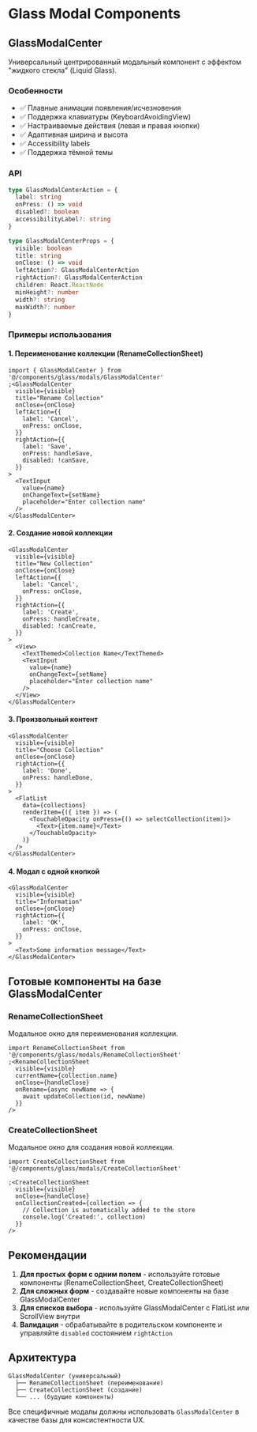 # Glass Modal Components

## GlassModalCenter

Универсальный центрированный модальный компонент с эффектом "жидкого стекла" (Liquid Glass).

### Особенности

- ✅ Плавные анимации появления/исчезновения
- ✅ Поддержка клавиатуры (KeyboardAvoidingView)
- ✅ Настраиваемые действия (левая и правая кнопки)
- ✅ Адаптивная ширина и высота
- ✅ Accessibility labels
- ✅ Поддержка тёмной темы

### API

```typescript
type GlassModalCenterAction = {
  label: string
  onPress: () => void
  disabled?: boolean
  accessibilityLabel?: string
}

type GlassModalCenterProps = {
  visible: boolean
  title: string
  onClose: () => void
  leftAction?: GlassModalCenterAction
  rightAction?: GlassModalCenterAction
  children: React.ReactNode
  minHeight?: number
  width?: string
  maxWidth?: number
}
```

### Примеры использования

#### 1. Переименование коллекции (RenameCollectionSheet)

```tsx
import { GlassModalCenter } from '@/components/glass/modals/GlassModalCenter'
;<GlassModalCenter
  visible={visible}
  title="Rename Collection"
  onClose={onClose}
  leftAction={{
    label: 'Cancel',
    onPress: onClose,
  }}
  rightAction={{
    label: 'Save',
    onPress: handleSave,
    disabled: !canSave,
  }}
>
  <TextInput
    value={name}
    onChangeText={setName}
    placeholder="Enter collection name"
  />
</GlassModalCenter>
```

#### 2. Создание новой коллекции

```tsx
<GlassModalCenter
  visible={visible}
  title="New Collection"
  onClose={onClose}
  leftAction={{
    label: 'Cancel',
    onPress: onClose,
  }}
  rightAction={{
    label: 'Create',
    onPress: handleCreate,
    disabled: !canCreate,
  }}
>
  <View>
    <TextThemed>Collection Name</TextThemed>
    <TextInput
      value={name}
      onChangeText={setName}
      placeholder="Enter collection name"
    />
  </View>
</GlassModalCenter>
```

#### 3. Произвольный контент

```tsx
<GlassModalCenter
  visible={visible}
  title="Choose Collection"
  onClose={onClose}
  rightAction={{
    label: 'Done',
    onPress: handleDone,
  }}
>
  <FlatList
    data={collections}
    renderItem={({ item }) => (
      <TouchableOpacity onPress={() => selectCollection(item)}>
        <Text>{item.name}</Text>
      </TouchableOpacity>
    )}
  />
</GlassModalCenter>
```

#### 4. Модал с одной кнопкой

```tsx
<GlassModalCenter
  visible={visible}
  title="Information"
  onClose={onClose}
  rightAction={{
    label: 'OK',
    onPress: onClose,
  }}
>
  <Text>Some information message</Text>
</GlassModalCenter>
```

## Готовые компоненты на базе GlassModalCenter

### RenameCollectionSheet

Модальное окно для переименования коллекции.

```tsx
import RenameCollectionSheet from '@/components/glass/modals/RenameCollectionSheet'
;<RenameCollectionSheet
  visible={visible}
  currentName={collection.name}
  onClose={handleClose}
  onRename={async newName => {
    await updateCollection(id, newName)
  }}
/>
```

### CreateCollectionSheet

Модальное окно для создания новой коллекции.

```tsx
import CreateCollectionSheet from '@/components/glass/modals/CreateCollectionSheet'

;<CreateCollectionSheet
  visible={visible}
  onClose={handleClose}
  onCollectionCreated={collection => {
    // Collection is automatically added to the store
    console.log('Created:', collection)
  }}
/>
```

## Рекомендации

1. **Для простых форм с одним полем** - используйте готовые компоненты (RenameCollectionSheet, CreateCollectionSheet)
2. **Для сложных форм** - создавайте новые компоненты на базе GlassModalCenter
3. **Для списков выбора** - используйте GlassModalCenter с FlatList или ScrollView внутри
4. **Валидация** - обрабатывайте в родительском компоненте и управляйте `disabled` состоянием `rightAction`

## Архитектура

```
GlassModalCenter (универсальный)
  ├── RenameCollectionSheet (переименование)
  ├── CreateCollectionSheet (создание)
  └── ... (будущие компоненты)
```

Все специфичные модалы должны использовать `GlassModalCenter` в качестве базы для консистентности UX.

